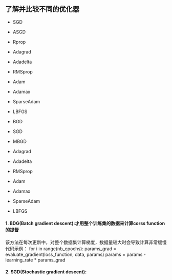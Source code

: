 ## 了解并比较不同的优化器
* SGD
* ASGD
* Rprop
* Adagrad
* Adadelta
* RMSprop
* Adam
* Adamax
* SparseAdam
* LBFGS

* BGD
* SGD
* MBGD
* Adagrad
* Adadelta
* RMSprop
* Adam
* Adamax
* SparseAdam
* LBFGS
#### 1. BDG(Batch gradient descent):才用整个训练集的数据来计算corss function的提督
   该方法在每次更新中，对整个数据集计算梯度，数据量较大时会导致计算非常缓慢
   代码示例：
   for i in range(nb_epochs):
      params_grad = evaluate_gradient(loss_function, data, params)
      params = params - learning_rate * params_grad
#### 2. SGD(Stochastic gradient descent):
